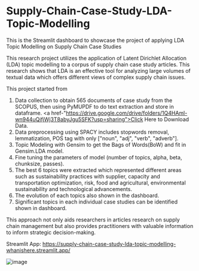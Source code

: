 # Supply-Chain-Case-Study-LDA-Topic-Modelling
This is the Streamlit dashboard to showcase the project of applying LDA Topic Modelling on Supply Chain Case Studies

This research project utilizes the application of Latent Dirichlet Allocation (LDA) topic modelling to a corpus of supply chain case study articles. 
This research shows that LDA is an effective tool for analyzing large volumes of textual data which offers different views of complex supply chain issues.

This project started from
1. Data collection to obtain 565 documents of case study from the SCOPUS, then using PyMUPDF to do text extraction and store in dataframe. <a href-"https://drive.google.com/drive/folders/1Q4HAml-wn944uQifjWj3T8abyJgu5SFK?usp=sharing">Click Here to Download Data.</a>
2. Data preprocessing using SPACY includes stopwords removal, lemmatization, POS tag with only ["noun", "adj", "verb", "adverb"].
3. Topic Modeling with Gensim to get the Bags of Words(BoW) and fit in Gensim.LDA model.
4. Fine tuning the parameters of model (number of topics, alpha, beta, chunksize, passes).
5. The best 6 topics were extracted which represented different areas such as sustainability practices with supplier, capacity and transportation optimization, risk, food and agricultural, environmental sustainability and technological advancements.
6. The evolution of each topics also shown in the dashboard.
7. Significant topics in each individual case studies can be identified shown in dashboard.

This approach not only aids researchers in articles research on supply chain management but also provides practitioners with valuable information to inform strategic decision-making. 

Streamlit App: https://supply-chain-case-study-lda-topic-modelling-whanishere.streamlit.app/ 

![image](https://github.com/user-attachments/assets/9c921072-7554-486e-b4a2-566a9df2ce82)
